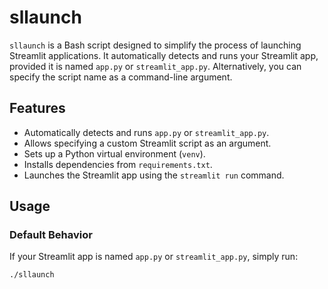 # sllaunch

`sllaunch` is a Bash script designed to simplify the process of launching Streamlit applications. It automatically detects and runs your Streamlit app, provided it is named `app.py` or `streamlit_app.py`. Alternatively, you can specify the script name as a command-line argument.

## Features

- Automatically detects and runs `app.py` or `streamlit_app.py`.
- Allows specifying a custom Streamlit script as an argument.
- Sets up a Python virtual environment (`venv`).
- Installs dependencies from `requirements.txt`.
- Launches the Streamlit app using the `streamlit run` command.

## Usage

### Default Behavior

If your Streamlit app is named `app.py` or `streamlit_app.py`, simply run:

```bash
./sllaunch
